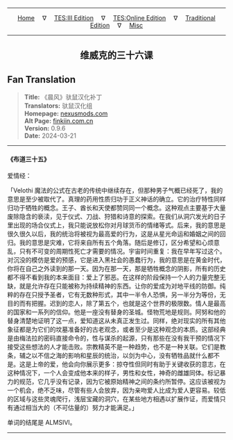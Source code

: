 
---

<!-- Jekyll Page Links -->

<center>
<a href="../../../../../index.html">Home</a>
&emsp;&nabla;&emsp;
<a href="../../../../index-tes3.html">TES:III Edition</a>
&emsp;&nabla;&emsp;
<a href="../../../../index-teso.html">TES:Online Edition</a>
&emsp;&nabla;&emsp;
<a href="../../../../index-traditional.html">Traditional Edition</a>
&emsp;&nabla;&emsp;
<a href="../../../../index-misc.html">Misc</a>
</center>

<!-- Markdown Body Below: -->

---

<center>
<h2><span style="font-family:SimSun">维威克的三十六课</span></h2>
</center>

## Fan Translation

> __Title:__ 《晨风》驮鼠汉化补丁\
> __Translators:__ ﻿驮鼠汉化组\
> __Homepage:__ [nexusmods.com][1]\
> __Alt Page:__ [finkiin.com.cn][2]\
> __Version:__ 0.9.6\
> __Date:__ 2024-03-21

[1]: https://www.nexusmods.com/morrowind/mods/53885
[2]: https://finkiin.com.cn/d/1153

---

#### 《布道三十五》

爱情经：

「Velothi 魔法的公式在古老的传统中继续存在，但那种男子气概已经死了，我的意思是至少被取代了。真理的药用性质归功于正义神话的确立。它的治疗特性同样归功于牺牲的概念。王子、酋长和天使都赞同同一个概念。这种观点主要基于大量废除隐含的亵渎，见于仪式、刀战、狩猎和诗意的探索。在我们从洞穴发光的日子里出现的场合仪式上，我只能说放松你对月球货币的情绪等式。后来，我的意思是很久很久以后，我的统治将被视为最高爱的行为，这是从星光命运和婚姻之间的回归。我的意思是灾难，它将来自所有五个角落。随后是修订，区分希望和心烦意乱，只有不可变的周期性死亡才需要的情况。宇宙时间重复：我在早年写过这个。对沉没的模仿是爱的预感，它是进入黑社会的愚蠢行为，我的意思是在黄金时代，你将在自己之外读到的那一天。因为在那一天，那是牺牲概念的阴影，所有的历史都不得不看到我的本来面目：爱上了邪恶。在这样的阶段保持一个人的力量完整无缺，就是允许存在只能被称为持续精神的东西。让你的爱成为对地平线的防御。纯粹的存在只授予圣者，它有无数种形式，其中一半令人恐惧，另一半分为等份，无目的而有把握。迟到的恋人，除了第五个，也就是这个世界的极限数。情人是最高的国家和一系列的信仰。他是一座没有替身的圣城。怪物荒地是规则。阿努和他的替身清楚地证明了这一点，爱知道这从未真正发生过。同样，绝对现实的所有其他象征都是为它们的坟墓准备好的古老观念，或者至少是这种观念的本质。这部经典是由梅法拉的密码直接命令的，性与谋杀的起源，只有那些在没有我干预的情况下接受这些想法的人才能击败。宗教精英不是一种趋势，也不是一种关联。它们是教条，辅之以不信之海的影响和星辰的统治，以剑为中心，没有牺牲品就什么都不是。这是上帝的爱，他会向你展示更多：掠夺性但同时有助于关键收获的意志，在这种情况下，一个人会变成他本来的样子，男性和女性，神奇的雌雄同体。标记暴力的规范，它几乎没有记录，因为它被原始精神之间的条约所暂停。这应该被视为一个机会，绝不乏味，尽管有些人会放弃，因为亲吻爱人比成为爱人更容易。较低的区域与这些灵魂爬行，浅层宝藏的洞穴，在某些地方相遇以扩展作证，而爱情只有通过相当大的（不可估量的）努力才能满足。」

单词的结尾是 ALMSIVI。

---
